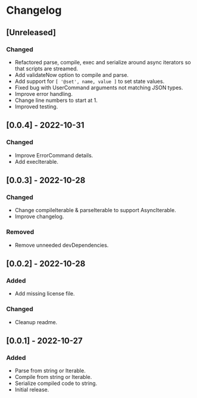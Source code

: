 # Changelog

## [Unreleased]
### Changed
- Refactored parse, compile, exec and serialize around async iterators so that scripts are streamed.
- Add validateNow option to compile and parse.
- Add support for `[ '@set', name, value ]` to set state values.
- Fixed bug with UserCommand arguments not matching JSON types.
- Improve error handling.
- Change line numbers to start at 1.
- Improved testing.


## [0.0.4] - 2022-10-31
### Changed
- Improve ErrorCommand details.
- Add execIterable.

## [0.0.3] - 2022-10-28
### Changed
- Change compileIterable & parseIterable to support AsyncIterable<string>.
- Improve changelog.
### Removed
- Remove unneeded devDependencies.

## [0.0.2] - 2022-10-28
### Added
- Add missing license file.
### Changed
- Cleanup readme.

## [0.0.1] - 2022-10-27
### Added
- Parse from string or Iterable<string>.
- Compile from string or Iterable<string>.
- Serialize compiled code to string.
- Initial release.
